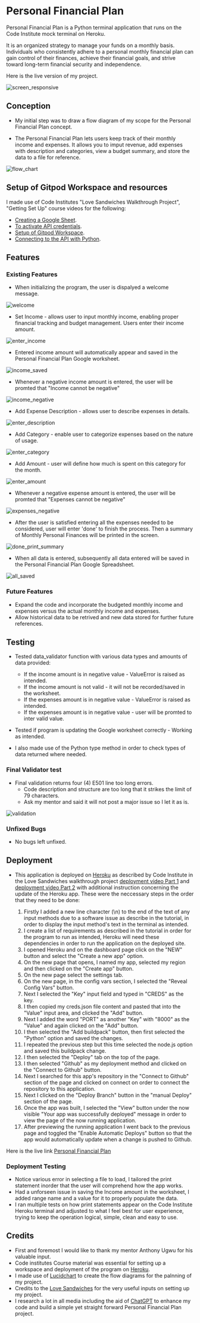 # Personal Financial Plan

Personal Financial Plan is a Python terminal application that runs on the Code Institute mock terminal on Heroku.

It is an organized strategy to manage your funds on a monthly basis. Individuals who consistently adhere to a personal monthly financial plan can gain control of their finances, achieve their financial goals, and strive toward long-term financial security and independence.

Here is the live version of my project.

![screen_responsive](assets/Responsive.png)

## Conception

- My initial step was to draw a flow diagram of my scope for the Personal Financial Plan concept.

- The Personal Financial Plan lets users keep track of their monthly income and expenses. It allows you to imput revenue, add expenses with description and categories, view a budget summary, and store the data to a file for reference.

![flow_chart](assets/Flow%20chart.png)

## Setup of Gitpod Workspace and resources

I made use of Code Institutes "Love Sandwiches Walkthrough Project", "Getting Set Up" course videos for the following:
 - [Creating a Google Sheet](https://youtu.be/4MWpwuPpSCA).
 - [To activate API credentials](https://youtu.be/WTll5p4N7hE).
 - [Setup of Gitpod Workspace](https://youtu.be/3ikrLWM0QqU).
 - [Connecting to the API with Python](https://youtu.be/lPTKUiafTRY).

## Features

### Existing Features

- When initializing the program, the user is dispalyed a welcome message.

![welcome](assets/Home.png)

- Set Income - allows user to input monthly income, enabling proper financial tracking and budget management. Users enter their income amount.

![enter_income](assets/Enter%20Income.png)

- Entered income amount will automatically appear and saved in the Personal Financial Plan Google worksheet.

![income_saved](assets/Worksheet%20Income%20updated.png)

- Whenever a negative income amount is entered, the user will be promted that "Income cannot be negative"

![income_negative](assets/Income%20cannot%20be%20negative.png)

- Add Expense Description - allows user to describe expenses in details.

![enter_description](assets/Expense%20description.png)

- Add Category - enable user to categorize expenses based on the nature of usage.

![enter_category](assets/Expense%20Category.png)

- Add Amount - user will define how much is spent on this category for the month.

![enter_amount](assets/Expense%20Amount.png)

- Whenever a negative expense amount is entered, the user will be promted that "Expenses cannot be negative"

![expenses_negative](assets/Expense%20cannot%20be%20negative.png)

- After the user is satisfied entering all the expenses needed to be considered, user will enter 'done' to finish the process. Then a summary of Monthly Personal Finances will be printed in the screen.

![done_print_summary](assets/done%20and%20print%20summary.png)

- When all data is entered, subsequently all data entered will be saved in the Personal Financial Plan Google Spreadsheet.

![all_saved](assets/Update%20google%20worksheet.png)

### Future Features

- Expand the code and incorporate the budgeted monthly income and expenses versus the actual monthly income and expenses.
- Allow historical data to be retrived and new data stored for further future references.


## Testing

- Tested data_validator function with various data types and amounts of data provided:
    - If the income amount is in negative value - ValueError is raised as intended.
    - If the income amount is not valid - it will not be recorded/saved in the worksheet.
    - If the expenses amount is in negative value - ValueError is raised as intended.
    - If the expenses amount is in negative value - user will be promted to inter valid value.

- Tested if program is updating the Google worksheet correctly - Working as intended.
- I also made use of the Python type method in order to check types of data returned where needed.

### Final Validator test

- Final validation returns four (4) E501 line too long errors.
    - Code description and structure are too long that it strikes the limit of 79 characters.
    - Ask my mentor and said it will not post a major issue so I let it as is.

![validation](assets/PIP3.png)

### Unfixed Bugs

- No bugs left unfixed.

## Deployment

- This application is deployed on [Heroku](https://id.heroku.com/login) as described by Code Institute in the Love Sandwiches walkthrough project [deployment video Part 1](https://youtu.be/BhW26FryaYI) and [deployment video Part 2](https://youtu.be/ONx3iEqAOM4) with additional instruction concerning the update of the Heroku app. These were the neccessary steps in the order that they need to be done:

  1. Firstly I added a new line character (\n) to the end of the text of any input methods due to a software issue as describe in the tutorial, in order to display the input method's text in the terminal as intended.
  2. I create a list of requirements as described in the tutorial in order for the program to run as intended, Heroku will need these dependencies in order to run the application on the deployed site.
  3. I opened Heroku and on the dashboard page click on the "NEW" button and select the "Create a new app" option.
  4. On the new page that opens, I named my app, selected my region and then clicked on the "Create app" button.
  5. On the new page select the settings tab.
  6. On the new page, in the config vars section, I selected the "Reveal Config Vars" button.
  7. Next I selected the "Key" input field and typed in "CREDS" as the key.
  8. I then copied my creds.json file content and pasted that into the "Value" input area, and clicked the "Add" button.
  9. Next I added the word "PORT" as another "Key" with "8000" as the "Value" and again clicked on the "Add" button.
  10. I then selected the "Add buildpack" button, then first selected the "Python" option and saved the changes.
  11. I repeated the previous step but this time selected the node.js option and saved this buildpack change.
  12. I then selected the "Deploy" tab on the top of the page.
  13. I then selected "Github" as my deployment method and clicked on the "Connect to Github" button.
  14. Next I searched for this app's repository in the "Connect to Github" section of the page and clicked on connect on order to connect the repository to this application.
  15. Next I clicked on the "Deploy Branch" button in the "manual Deploy" section of the page.
  16. Once the app was built, I selected the "View" button under the now visible "Your app was successfully deployed" message in order to view the page of the now running application.
  17. After previewing the running application I went back to the previous page and toggled the "Enable Automatic Deploys" button so that the app would automatically update when a change is pushed to Github.

Here is the live link [Personal Financial Plan](https://personal-monthly-financial-008cfb3b6e6c.herokuapp.com/)

### Deployment Testing

- Notice various error in selecting a file to load, I tailored the print statement inorder that the user will comprehend how the app works.
- Had a unforseen issue in saving the Income amount in the worksheet, I added range name and a value for it to properly populate the data.
- I ran multiple tests on how print statements appear on the Code Institute Heroku terminal and adjusted to what I feel best for user experience, trying to keep the operation logical, simple, clean and easy to use.

## Credits

- First and foremost I would like to thank my mentor Anthony Ugwu for his valuable input.
- Code institutes Course material was essential for setting up a workspace and deployment of the program on [Heroku](https://id.heroku.com/login).
- I made use of [Lucidchart](https://www.lucidchart.com/pages/) to create the flow diagrams for the palnning of my project.
- Credits to the [Love Sandwiches](https://github.com/GNaces/Love-sandwiches) for the very useful inputs on setting up my project.
- I research a lot in all media including the aid of [ChatGPT](https://openai.com/blog/chatgpt/) to enhance my code and build a simple yet straight forward Personal Financial Plan project.
